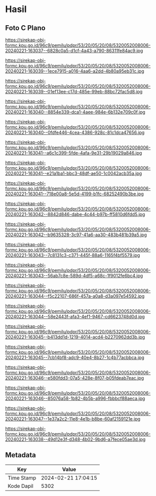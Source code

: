 # Hasil

## Foto C Plano

https://sirekap-obj-formc.kpu.go.id/96c9/pemilu/pdpr/53/20/05/20/08/5320052008006-20240221-163037--6828c0a5-d1cf-4a43-a790-86311fe84ac9.jpg

https://sirekap-obj-formc.kpu.go.id/96c9/pemilu/pdpr/53/20/05/20/08/5320052008006-20240221-163039--1ece7915-a016-4aa6-a2dd-4b80a95eb31c.jpg

https://sirekap-obj-formc.kpu.go.id/96c9/pemilu/pdpr/53/20/05/20/08/5320052008006-20240221-163039--01ef13ee-c17d-485e-99eb-88bc72fac5d8.jpg

https://sirekap-obj-formc.kpu.go.id/96c9/pemilu/pdpr/53/20/05/20/08/5320052008006-20240221-163040--8854e339-dca1-4aee-984e-6b132e709c0f.jpg

https://sirekap-obj-formc.kpu.go.id/96c9/pemilu/pdpr/53/20/05/20/08/5320052008006-20240221-163040--0fdfe446-4cea-4386-928c-81c1dca47656.jpg

https://sirekap-obj-formc.kpu.go.id/96c9/pemilu/pdpr/53/20/05/20/08/5320052008006-20240221-163041--a6c1c399-5fde-4afa-9e31-29b19029a846.jpg

https://sirekap-obj-formc.kpu.go.id/96c9/pemilu/pdpr/53/20/05/20/08/5320052008006-20240221-163041--e21a1ba1-bbc3-48df-ae50-1c0042acb35a.jpg

https://sirekap-obj-formc.kpu.go.id/96c9/pemilu/pdpr/53/20/05/20/08/5320052008006-20240221-163041--718e00a8-5e5d-4199-b1fc-68252490b3be.jpg

https://sirekap-obj-formc.kpu.go.id/96c9/pemilu/pdpr/53/20/05/20/08/5320052008006-20240221-163042--8842d846-dabe-4c44-b97b-ff5810d6fdd5.jpg

https://sirekap-obj-formc.kpu.go.id/96c9/pemilu/pdpr/53/20/05/20/08/5320052008006-20240221-163042--b9635328-3c97-41a6-aa30-483b481b39a5.jpg

https://sirekap-obj-formc.kpu.go.id/96c9/pemilu/pdpr/53/20/05/20/08/5320052008006-20240221-163043--7c8131c3-c371-445f-88a6-1165f4bf5579.jpg

https://sirekap-obj-formc.kpu.go.id/96c9/pemilu/pdpr/53/20/05/20/08/5320052008006-20240221-163043--56ab7c8e-589d-4df5-a68c-1f9012fe6bc4.jpg

https://sirekap-obj-formc.kpu.go.id/96c9/pemilu/pdpr/53/20/05/20/08/5320052008006-20240221-163044--f5c22107-686f-457a-a0a8-d3a097e54592.jpg

https://sirekap-obj-formc.kpu.go.id/96c9/pemilu/pdpr/53/20/05/20/08/5320052008006-20240221-163044--58e2443f-afa3-4ef1-9467-cd6623748d0d.jpg

https://sirekap-obj-formc.kpu.go.id/96c9/pemilu/pdpr/53/20/05/20/08/5320052008006-20240221-163045--b413dd1d-1219-4014-acd4-b2270962dd3b.jpg

https://sirekap-obj-formc.kpu.go.id/96c9/pemilu/pdpr/53/20/05/20/08/5320052008006-20240221-163045--7cb14bf8-adc9-40e4-8b27-1c4b77acbbca.jpg

https://sirekap-obj-formc.kpu.go.id/96c9/pemilu/pdpr/53/20/05/20/08/5320052008006-20240221-163046--e580fdd3-07a5-428e-8f07-b05fdeab7eac.jpg

https://sirekap-obj-formc.kpu.go.id/96c9/pemilu/pdpr/53/20/05/20/08/5320052008006-20240221-163046--85076a58-1b82-4b5b-a996-fbbbcf88aeca.jpg

https://sirekap-obj-formc.kpu.go.id/96c9/pemilu/pdpr/53/20/05/20/08/5320052008006-20240221-163047--1e37a2c2-11e8-4e1b-b8be-60af2159121e.jpg

https://sirekap-obj-formc.kpu.go.id/96c9/pemilu/pdpr/53/20/05/20/08/5320052008006-20240221-163038--49d12e3f-d348-4b02-9bd6-a7fece05ae3d.jpg


## Metadata

| Key        | Value               |
| ---------- | ------------------- |
| Time Stamp | 2024-02-21 17:04:15 |
| Kode Dapil | 5302                |



